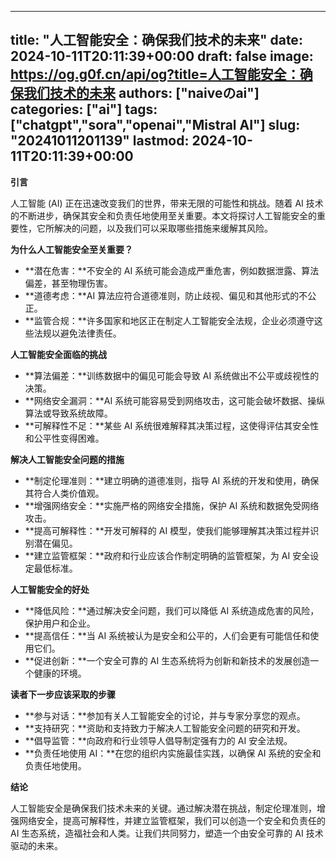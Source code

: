
---
title: "人工智能安全：确保我们技术的未来"
date: 2024-10-11T20:11:39+00:00
draft: false
image: https://og.g0f.cn/api/og?title=人工智能安全：确保我们技术的未来
authors: ["naiveのai"]
categories: ["ai"]
tags: ["chatgpt","sora","openai","Mistral AI"]
slug: "20241011201139"
lastmod: 2024-10-11T20:11:39+00:00
---
**引言**

人工智能 (AI) 正在迅速改变我们的世界，带来无限的可能性和挑战。随着 AI 技术的不断进步，确保其安全和负责任地使用至关重要。本文将探讨人工智能安全的重要性，它所解决的问题，以及我们可以采取哪些措施来缓解其风险。

**为什么人工智能安全至关重要？**

* **潜在危害：**不安全的 AI 系统可能会造成严重危害，例如数据泄露、算法偏差，甚至物理伤害。
* **道德考虑：**AI 算法应符合道德准则，防止歧视、偏见和其他形式的不公正。
* **监管合规：**许多国家和地区正在制定人工智能安全法规，企业必须遵守这些法规以避免法律责任。

**人工智能安全面临的挑战**

* **算法偏差：**训练数据中的偏见可能会导致 AI 系统做出不公平或歧视性的决策。
* **网络安全漏洞：**AI 系统可能容易受到网络攻击，这可能会破坏数据、操纵算法或导致系统故障。
* **可解释性不足：**某些 AI 系统很难解释其决策过程，这使得评估其安全性和公平性变得困难。

**解决人工智能安全问题的措施**

* **制定伦理准则：**建立明确的道德准则，指导 AI 系统的开发和使用，确保其符合人类价值观。
* **增强网络安全：**实施严格的网络安全措施，保护 AI 系统和数据免受网络攻击。
* **提高可解释性：**开发可解释的 AI 模型，使我们能够理解其决策过程并识别潜在偏见。
* **建立监管框架：**政府和行业应该合作制定明确的监管框架，为 AI 安全设定最低标准。

**人工智能安全的好处**

* **降低风险：**通过解决安全问题，我们可以降低 AI 系统造成危害的风险，保护用户和企业。
* **提高信任：**当 AI 系统被认为是安全和公平的，人们会更有可能信任和使用它们。
* **促进创新：**一个安全可靠的 AI 生态系统将为创新和新技术的发展创造一个健康的环境。

**读者下一步应该采取的步骤**

* **参与对话：**参加有关人工智能安全的讨论，并与专家分享您的观点。
* **支持研究：**资助和支持致力于解决人工智能安全问题的研究和开发。
* **倡导监管：**向政府和行业领导人倡导制定强有力的 AI 安全法规。
* **负责任地使用 AI：**在您的组织内实施最佳实践，以确保 AI 系统的安全和负责任地使用。

**结论**

人工智能安全是确保我们技术未来的关键。通过解决潜在挑战，制定伦理准则，增强网络安全，提高可解释性，并建立监管框架，我们可以创造一个安全和负责任的 AI 生态系统，造福社会和人类。让我们共同努力，塑造一个由安全可靠的 AI 技术驱动的未来。